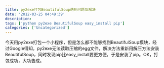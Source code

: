 ```yaml
---
title: py2exe打包BeautifulSoup遇到问题及解决
date: '2012-03-25 04:49:39'
description: 
tags: ['python py2exe BeautifulSoup easy_install pip']
categories: ['Uncategorized']
---
```


今天用py2exe打包一个小程序，但是怎么都不能够找到BeautifulSoup模块，经过Google得知，py2exe无法读取压缩的egg文件，解决方法重新用解压方法安装BeautifulSoup，同时发现pip比easy_install要更方便，于是安装了pip。OK，打包成功，大功告成。
